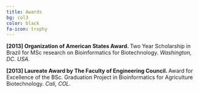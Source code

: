 ```yaml
---
title: Awards
bg: col3
color: black
fa-icon: trophy
---
```


<p>
	<i class="fa fa-shield" aria-hidden="true"></i> <strong>[2013] Organization of American States Award. </strong> 
	Two Year Scholarship in Brazil for MSc research on Bioinformatics for Biotechnology. <em>Washington, DC. USA.</em>
	</p>

<p>
	<i class="fa fa-shield" aria-hidden="true"></i> <strong>[2013] Laureate Award by The Faculty of Engineering Council. </strong> 
	Award for Excellence of the BSc. Graduation Project in Bioinformatics for Agriculture Biotechnology. <em>Cali, COL.</em>
	</p>
